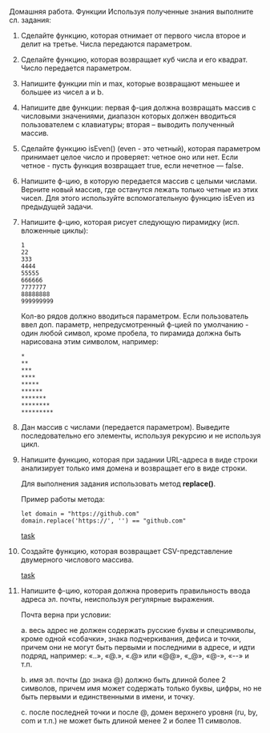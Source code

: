 Домашняя работа. Функции
Используя полученные знания выполните сл. задания:
1. Сделайте функцию, которая отнимает от первого числа второе и делит на
третье. Числа передаются параметром.

2. Сделайте функцию, которая возвращает куб числа и его квадрат. Число
передается параметром.

3. Напишите функции min и max, которые возвращают меньшее и большее из
чисел a и b.
4. Напишите две функции: первая ф-ция должна возвращать массив с
числовыми значениями, диапазон которых должен вводиться пользователем
с клавиатуры; вторая – выводить полученный массив.

5. Сделайте функцию isEven() (even - это четный), которая параметром
принимает целое число и проверяет: четное оно или нет. Если четное - пусть
функция возвращает true, если нечетное — false.

6. Напишите ф-цию, в которую передается массив с целыми числами.
Верните новый массив, где останутся лежать только четные из этих чисел.
Для этого используйте вспомогательную функцию isEven из предыдущей
задачи.

7. Напишите ф-цию, которая рисует следующую пирамидку (исп. вложенные
циклы):
    
    ```
    1
    22
    333
    4444
    55555
    666666
    7777777
    88888888
    999999999
    ```

    Кол-во рядов должно вводиться параметром. Если пользователь ввел доп.
    параметр, непредусмотренный ф-цией по умолчанию - один любой символ,
    кроме пробела, то пирамида должна быть нарисована этим символом,
    например:
    
    ```
    *
    **
    ***
    ****
    *****
    ******
    *******
    ********
    *********
    ```

8. Дан массив с числами (передается параметром). Выведите последовательно его элементы, используя рекурсию и не используя цикл.

9. Напишите функцию, которая при задании URL-адреса в виде строки анализирует только имя домена и возвращает его в виде строки.
    
    Для выполнения задания использовать метод **replace()**.
    
    Пример работы метода: 
    
    ```
    let domain = "https://github.com"
    domain.replace('https://', '') == "github.com"
    ```
    
    [task](https://www.codewars.com/kata/514a024011ea4fb54200004b/train/javascript)

10. Создайте функцию, которая возвращает CSV-представление двумерного числового массива.

    [task](https://www.codewars.com/kata/5a34af40e1ce0eb1f5000036/train/javascript)

11. Напишите ф-цию, которая должна проверить правильность ввода адреса
    эл. почты, неиспользуя регулярные выражения. 
    
    Почта верна при условии:
    
    a. весь адрес не должен содержать русские буквы и спецсимволы, кроме
    одной «собачки», знака подчеркивания, дефиса и точки, причем они не могут
    быть первыми и последними в адресе, и идти подряд, например: «..», «@.»,
    «.@» или «@@», «_@», «@-», «--» и т.п.
    
    b. имя эл. почты (до знака @) должно быть длиной более 2 символов, причем
    имя может содержать только буквы, цифры, но не быть первыми и
    единственными в имени, и точку.
    
    c. после последней точки и после @, домен верхнего уровня (ru, by, com и
    т.п.) не может быть длиной менее 2 и более 11 символов.
